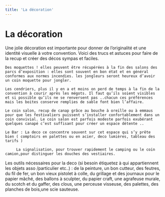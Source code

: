 ```yaml
---
title: 'La décoration'
---
```


# La décoration

Une jolie décoration est importante pour donner de l’originalité et une identité visuelle à votre convention. Voici des trucs et astuces pour faire de la recup et créer des décos sympas et faciles.

    Des moquettes ! elles peuvent être récupérées à la fin des salons des parcs d’exposition : elles sont souvent en bon état et en général conformes aux normes incendies. les jongleurs seront heureux d’avoir un coin moquette pour jongler. 

    Les cendriers, plus il y en a et moins on perd de temps à la fin de la convention à courir après les mégots. Il faut qu’ils soient visibles et si possible qu’ils ne se renversent pas ..chacun ces préférences mais les boites conserve remplies de sable font bien l’affaire.

    Le coin salon, recup de canap grâce au bouche à oreille ou à emmaus pour que les festivaliers puissent s’installer confortablement dans un coin convivial. Le coin salon est parfois modeste parfois exubérant quelques canapé c’est suffisant pour créer un espace détente .. 

    Le Bar : La deco ce concentre souvent sur cet espace qui s’y prête bien ( comptoirs en palettes ou en acier, deco lumières, tableau des tarifs )
    
         La signalisation, pour trouver rapidement le camping ou le coin camion,pour distinguer les douches des vestiaires.

Les outils nécessaires pour la deco (si besoin étiquetez à qui appartiennent les objets asso /particulier etc..) :
de la peinture, un bon cutteur, des feutres, du fil de fer, un bon vieux pistolet à colle, du grillage et des journaux pour le papier mâché, des ballons à sculpter, du papier craft, une agrafeuse murale, du scotch et du gaffer, des clous, une perceuse visseuse, des palettes, des planches de bois,une scie sauteuse.